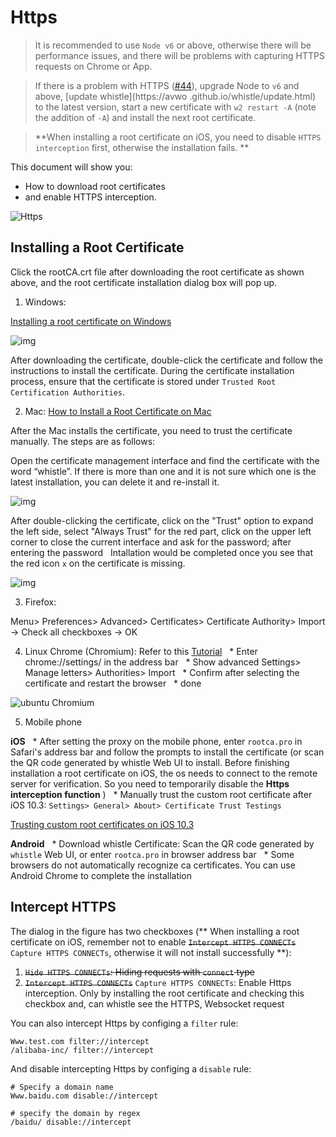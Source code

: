 # Https

> It is recommended to use `Node v6` or above, otherwise there will be performance issues, and there will be problems with capturing HTTPS requests on Chrome or App.

> If there is a problem with HTTPS ([#44](https://github.com/avwo/whistle/issues/44)), upgrade Node to `v6` and above, [update whistle](https://avwo .github.io/whistle/update.html) to the latest version, start a new certificate with `w2 restart -A` (note the addition of `-A`) and install the next root certificate.

> **When installing a root certificate on iOS, you need to disable `HTTPS interception` first, otherwise the installation fails. **

This document will show you:

- How to download root certificates
- and enable HTTPS interception.

![Https](../img/https.gif)

## Installing a Root Certificate

Click the rootCA.crt file after downloading the root certificate as shown above, and the root certificate installation dialog box will pop up.

1. Windows:

[Installing a root certificate on Windows](https://msdn.microsoft.com/en-us/library/cc750534.aspx)

![img](../img/windows_rootca.jpeg)

After downloading the certificate, double-click the certificate and follow the instructions to install the certificate. During the certificate installation process, ensure that the certificate is stored under `Trusted Root Certification Authorities`.

2. Mac: [How to Install a Root Certificate on Mac](https://support.untangle.com/hc/en-us/articles/212220648-Manually-installing-Root-certificate-on-a-MAC)

After the Mac installs the certificate, you need to trust the certificate manually. The steps are as follows:

Open the certificate management interface and find the certificate with the word “whistle”. If there is more than one and it is not sure which one is the latest installation, you can delete it and re-install it.

![img](https://ae01.alicdn.com/kf/HTB1ZtoBdYsTMeJjSszh763GCFXai.png)

After double-clicking the certificate, click on the "Trust" option to expand the left side, select "Always Trust" for the red part, click on the upper left corner to close the current interface and ask for the password; after entering the password
  Intallation would be completed once you see that the red icon `x` on the certificate is missing.

![img](https://ae01.alicdn.com/kf/HTB1UWItd8USMeJjy1zk761WmpXaT.png)

3. Firefox:

Menu> Preferences> Advanced> Certificates> Certificate Authority> Import -> Check all checkboxes -> OK

4. Linux Chrome (Chromium): Refer to this [Tutorial](http://www.richud.com/wiki/Ubuntu_chrome_browser_import_self_signed_certificate)
     * Enter chrome://settings/ in the address bar
     * Show advanced Settings> Manage letters> Authorities> Import
     * Confirm after selecting the certificate and restart the browser
     * done

![ubuntu Chromium](https://cloud.githubusercontent.com/assets/16034964/20553721/9c3d1bda-b191-11e6-880f-9fd6976b95cc.png)

5. Mobile phone

**iOS**
  * After setting the proxy on the mobile phone, enter `rootca.pro` in Safari's address bar and follow the prompts to install the certificate (or scan the QR code generated by whistle Web UI to install. Before finishing installation a root certificate on iOS, the os needs to connect to the remote server for verification. So you need to temporarily disable the **Https interception function** )
  * Manually trust the custom root certificate after iOS 10.3: `Settings> General> About> Certificate Trust Testings`

[Trusting custom root certificates on iOS 10.3](http://www.neglectedpotential.com/2017/04/trusting-custom-root-certificates-on-ios-10-3/)

**Android**
  * Download whistle Certificate: Scan the QR code generated by `whistle` Web UI, or enter `rootca.pro` in browser address bar
  * Some browsers do not automatically recognize ca certificates. You can use Android Chrome to complete the installation

## Intercept HTTPS

The dialog in the figure has two checkboxes (** When installing a root certificate on iOS, remember not to enable ~~`Intercept HTTPS CONNECTs`~~ `Capture HTTPS CONNECTs`, otherwise it will not install successfully **):

1. ~~`Hide HTTPS CONNECTs`: Hiding requests with `connect` type~~
2. ~~`Intercept HTTPS CONNECTs`~~ `Capture HTTPS CONNECTs`: Enable Https interception. Only by installing the root certificate and checking this checkbox and, can whistle see the HTTPS, Websocket request

You can also intercept Https by configing a `filter` rule:

```plain
Www.test.com filter://intercept
/alibaba-inc/ filter://intercept
```

And disable intercepting Https by configing a `disable` rule:

```plain
# Specify a domain name
Www.baidu.com disable://intercept

# specify the domain by regex
/baidu/ disable://intercept
```
